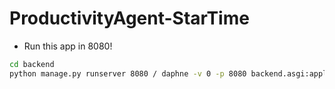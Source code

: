 # ProductivityAgent-StarTime

- Run this app in 8080!
```bash
cd backend
python manage.py runserver 8080 / daphne -v 0 -p 8080 backend.asgi:application
```
